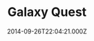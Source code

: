 ---
title: "Galaxy Quest"
year: 1999
date: 2014-09-26T22:04:21.000Z
permalink: /almanac/movies/2014-09-26-galaxy-quest/index.html
link: https://letterboxd.com/rknightuk/film/galaxy-quest/
rating: 3
tmdbid: 926
---